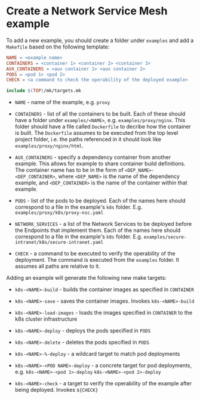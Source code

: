 # Create a Network Service Mesh example

To add a new example, you should create a folder under `examples` and add a `Makefile` based on the following template:

```Makefile
NAME = <example name>
CONTAINERS = <container 1> <container 2> <container 3>
AUX_CONTAINERS = <aux container 1> <aux container 2>
PODS = <pod 1> <pod 2>
CHECK = <a command to check the operability of the deployed example>

include $(TOP)/mk/targets.mk
```

* `NAME` - name of the example, e.g. `proxy`

* `CONTAINERS` - list of all the containers to be built. Each of these should have a folder under `examples/<NAME>`, e.g. `examples/proxy/nginx`. This folder should have a file called `Dockerfile` to decribe how the container is built. The `Dockerfile` assumes to be executed from the top level project folder, i.e. the paths referenced in it should look like `examples/proxy/nginx/html`.

* `AUX_CONTAINERS` - specify a dependency container from another example. This allows for example to share container build definitions. The container name has to be in the form of `<DEP_NAME>-<DEP_CONTAINER>`, where `<DEP_NAME>` is the name of the dependency example, and `<DEP_CONTAINER>` is the name of the container within that example.

* `PODS` - list of the pods to be deployed. Each of the names here should correspond to a file in the example's `k8s` folder. E.g. `examples/proxy/k8s/proxy-nsc.yaml`

* `NETWORK_SERVICES` - a list of the Network Services to be deployed before the Endpoints that implement them. Each of the names here should correspond to a file in the example's `k8s` folder. E.g. `examples/secure-intranet/k8s/secure-intranet.yaml`

* `CHECK` - a command to be executed to verify the operability of the deployment. The command is executed from the `examples` folder. It assumes all paths are relative to it.

Adding an example will generate the following new make targets:

* `k8s-<NAME>-build` - builds the container images as specified in `CONTAINER`

* `k8s-<NAME>-save` - saves the container images. Invokes `k8s-<NAME>-build`

* `k8s-<NAME>-load-images` - loads the images specified in `CONTAINER` to the k8s cluster infrastructure

* `k8s-<NAME>-deploy` - deploys the pods specified in `PODS`

* `k8s-<NAME>-delete` - deletes the pods specified in `PODS`

* `k8s-<NAME>-%-deploy` - a wildcard target to match pod deployments

* `k8s-<NAME>-<POD NAME>-deploy` - a concrete target for pod deployments, e.g. `k8s-<NAME>-<pod 1>-deploy` `k8s-<NAME>-<pod 2>-deploy`

* `k8s-<NAME>-check` - a target to verify the operability of the example after being deployed. Invokes `${CHECK}`
